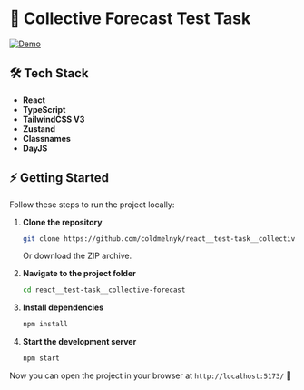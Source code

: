 # 🚀 Collective Forecast Test Task

[![Demo](https://img.shields.io/badge/DEMO-LINK-blue?style=for-the-badge)](https://coldmelnyk.github.io/react__test-task__collective-forecast/)

## 🛠 Tech Stack

- **React**
- **TypeScript**
- **TailwindCSS V3**
- **Zustand**
- **Classnames**
- **DayJS**

## ⚡ Getting Started

Follow these steps to run the project locally:

1. **Clone the repository**

   ```sh
   git clone https://github.com/coldmelnyk/react__test-task__collective-forecast.git
   ```

   Or download the ZIP archive.

2. **Navigate to the project folder**

   ```sh
   cd react__test-task__collective-forecast
   ```

3. **Install dependencies**

   ```sh
   npm install
   ```

4. **Start the development server**
   ```sh
   npm start
   ```

Now you can open the project in your browser at `http://localhost:5173/` 🚀
